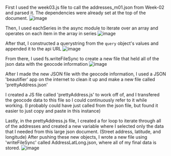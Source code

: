 First I used the week03.js file to call the addresses_m01.json from Week-02 and parsed it. The dependencies were already set at the top of the document.
![image](https://user-images.githubusercontent.com/86888346/134096437-399e44ff-7134-4a0a-b2a1-a2971ae73238.png)

Then, I used eachSeries in the async module to iterate over an array and operates on each item in the array in series
![image](https://user-images.githubusercontent.com/86888346/134096478-33c8e7a9-7a53-4223-b88c-f4fe1cfbfb6a.png)

After that, I constructed a querystring from the `query` object's values and appended it to the api URL
![image](https://user-images.githubusercontent.com/86888346/134096504-412e2717-25c7-486a-9e17-f3576599bb51.png)


From there, I used fs.writeFileSync to create a new file that held all of the json data with the geocode information
![image](https://user-images.githubusercontent.com/86888346/134096533-e1251435-57eb-4583-92f0-eec5d02b15b8.png)


After I made the new JSON file with the geocode information, I used a JSON 'beautifier' app on the internet to clean it up and make a new file called 'prettyAddress.json'


I created a JS file called 'prettyAddress.js' to work off of, and I transfered the geocode data to this file so I could continuously refer to it while working. (I probably could have just called from the json file, but found it easier to just copy and paste in this instance)


Lastly, in the prettyAddress.js file, I created a for loop to iterate through all of the addresses and created a new variable where I selected only the data that I needed from this large json document. (Street address, latitude, and longitude)
After pushing these new objects, I wrote a new file using 'writeFileSync' called AddressLatLong.json, where all of my final data is stored.
![image](https://user-images.githubusercontent.com/86888346/134096564-96bbfb5e-73ff-44f8-9d7b-a18207ad2164.png)
